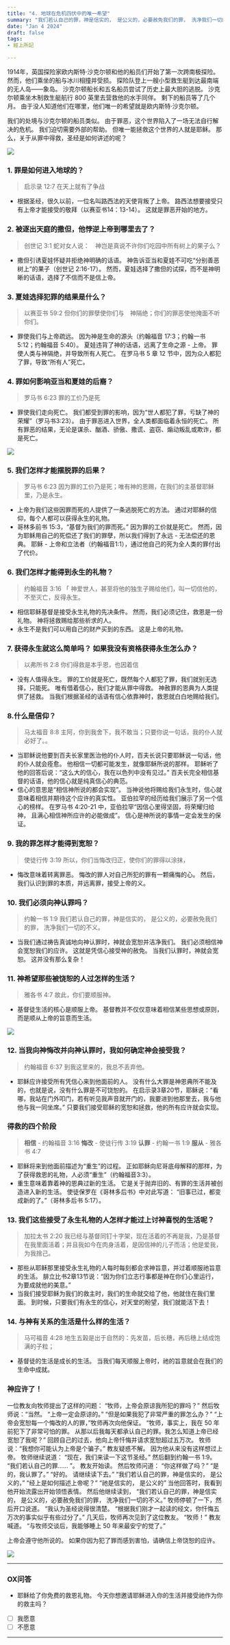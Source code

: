 ```yaml
---
title: "4. 地球在危机四伏中的唯一希望"
summary: "我们若认自己的罪，神是信实的， 是公义的，必要赦免我们的罪， 洗净我们一切的不义。？"
date: "Jan 4 2024"
draft: false
tags:
- 經上所記

---
```


1914年，英国探险家欧内斯特·沙克尔顿和他的船员们开始了第一次跨南极探险。 然而，他们乘坐的船与冰川相撞并受损。 探险队登上一艘小型救生艇到达最南端的无人岛——象岛。 沙克尔顿船长和五名船员尝试了历史上最大胆的逃脱。 沙克尔顿乘坐木制救生艇航行 800 英里去营救他的水手同伴。 剩下的船员等了几个月。 由于没人知道他们在哪里，他们唯一的希望就是欧内斯特·沙克尔顿。

我们的处境与沙克尔顿的船员类似。 由于罪恶，这个世界陷入了一场无法自行解决的危机。 我们迫切需要外部的帮助。 但唯一能拯救这个世界的人就是耶稣。 那么，关于从罪中得救，圣经是如何讲述的呢？


![](https://www.vop.or.kr/webbook/itiswritten/img/04/04_i_01.jpg)

### 1. 罪是如何进入地球的？

> 启示录 12:7
> 在天上就有了争战

- 根据圣经，很久以前，一位名叫路西法的天使背叛了上帝。 路西法想要接受只有上帝才能接受的敬拜（以赛亚书14：13-14）。 这就是罪恶开始的地方。

### 2. 被逐出天庭的撒但，他悖逆上帝到哪里去了？

> 创世记 3:1
> 蛇对女人说：　神岂是真说不许你们吃园中所有树上的果子么？

- 撒但引诱夏娃怀疑并拒绝神明确的话语。 神告诉亚当和夏娃不可吃“分别善恶树上”的果子（创世记 2:16-17）。 然而，夏娃选择了撒但的试探，而不是神明晰的话语，选择了不信而不是信上帝。

### 3. 夏娃选择犯罪的结果是什么？

> 以赛亚书 59:2
> 但你们的罪孽使你们与　神隔绝；你们的罪恶使他掩面不听你们。

- 罪使我们与上帝疏远。 因为神是生命的源头（约翰福音 17:3；约翰一书 5:12；约翰福音 5:40）。 夏娃违背了神的话语，远离了生命之源 - 上帝。 罪使人类与神隔绝，并导致所有人死亡。 在罗马书 5 章 12 节中，因为众人都犯了罪，导致“所有人”死亡。

### 4. 罪如何影响亚当和夏娃的后裔？

>罗马书 6:23
>罪的工价乃是死

- 罪使我们走向死亡。 我们都受到罪的影响，因为“世人都犯了罪，亏缺了神的荣耀”（罗马书3:23）。 由于罪恶进入世界，全人类都面临着永恒的死亡。 所有罪恶的结果，无论是谋杀、酗酒、骄傲、撒谎、盗窃、煽动叛乱或欺诈，都是死亡。

![](https://www.vop.or.kr/webbook/itiswritten/img/04/04_i_02.jpg)

### 5. 我们怎样才能摆脱罪的后果？

>罗马书 6:23
> 因为罪的工价乃是死；唯有神的恩赐，在我们的主基督耶稣里，乃是永生。

- 上帝为我们这些因罪而死的人提供了一条逃脱死亡的方法。 通过对耶稣的信仰，每个人都可以获得永生的礼物。
- 哥林多前书 15:3，“基督为我们的罪而死。” 因为罪的工价就是死亡。 然而，因为耶稣用自己的死偿还了我们的罪孽，所以我们得到了永远 - 无法偿还的恩典。 耶稣 - 上帝和立法者（约翰福音1:1），通过他自己的死为全人类的罪付出了代价。

### 6. 我们怎样才能得到永生的礼物？

> 约翰福音 3:16
> 「 神爱世人，甚至将他的独生子赐给他们，叫一切信他的，不至灭亡，反得永生。

- 相信耶稣基督是接受永生礼物的先决条件。 然而，我们必须记住，救恩是一份礼物。 神将拯救赐给那些祈求的人。
- 永生不是我们可以用自己的财产买到的东西。 这是上帝的礼物。

### 7. 获得永生就这么简单吗？ 如果我没有资格获得永生怎么办？

> 以弗所书 2:8
>你们得救是本乎恩，也因着信

- 没有人值得永生。 罪的工价就是死亡，既然每个人都犯了罪，我们就别无选择，只能死。 唯有借着信心，我们才能从罪中得救。 神赦罪的恩典为人类提供了拯救。 当我们根据圣经的话语有信心依靠神时，救恩就白白地赐给我们。

### 8.什么是信仰？

> 马太福音 8:8
> 主阿，你到我舍下，我不敢当；只要你说一句话，我的仆人就必好了。。

- 当耶稣说他要到百夫长家里医治他的仆人时，百夫长说只要耶稣说一句话，他的仆人就会痊愈。 他相信一切都可能发生，就像耶稣所说的那样。 耶稣听了他的回答后说：“这么大的信心，我在以色列中没有见过。” 百夫长完全相信基督的话语，他的信心就是纯真信心的典范。
- 信心的意思是“相信神所说的都会实现”。 当神说他将赐给我们永生时，信心就意味着相信并期待这个应许的真实性。 亚伯拉罕的经历给我们展示了另一个信心的榜样。 在罗马书 4:20-21 中，亚伯拉罕“因信心里得坚固，将荣耀归给神， 且满心相信神所应许的必能做成”。 信心是神所说的事情一定会发生的保证。

### 9. 我的罪怎样才能得到宽恕？

> 使徒行传 3:19
> 所以，你们当悔改归正，使你们的罪得以涂抹，

- 悔改意味着转离罪恶。 悔改的罪人对自己所犯的罪有一颗痛悔的心。 然后，我们认识到罪的本质，并远离罪，接受上帝的义。

### 10. 我们必须向神认罪吗？

> 约翰一书 1:9
> 我们若认自己的罪，神是信实的， 是公义的，必要赦免我们的罪， 洗净我们一切的不义。

- 当我们通过祷告真诚地向神认罪时，神就会宽恕并洁净我们。 我们必须相信神会宽恕我们的应许。 这就是凭信心接受神的赦免。 当我们认罪时，神就会宽恕。 这并没有那么复杂！

### 11. 神希望那些被饶恕的人过怎样的生活？

> 雅各书 4:7
> 故此，你们要顺服神。

- 基督徒生活的核心是顺服上帝。 基督教并不仅仅意味着相信某些思想或原则，而是顺从上帝的旨意而生活。

![](https://www.vop.or.kr/webbook/itiswritten/img/04/04_i_03.jpg)

### 12. 当我向神悔改并向神认罪时，我如何确定神会接受我？

>约翰福音 6:37
>到我这里来的，我总不丢弃他。

- 耶稣应许接受所有凭信心来到他面前的人。 没有什么大罪是神恩典所不能及的，也就是说，没有什么罪是不可饶恕的。 在启示录3章20节，耶稣说：“看哪，我站在门外叩门，若有听见我声音就开门的，我要进到他那里去，我与他他与我一同坐席。” 只要我们接受耶稣的宽恕和拯救，他的所有应许就会实现。


### 得救的四个阶段
> **相信** - 约翰福音 3:16
> **悔改** - 使徒行传 3:19
> **认罪** - 约翰一书 1:9
> **服从** - 雅各书 4:7

- 耶稣将来到他面前描述为“重生”的过程。 正如耶稣向尼哥底母解释的那样，为了获得救恩的礼物，人必须“重生”（约翰福音3:3）。
- 重生意味着靠着神的恩典过新的生活。 它是关于抛弃旧的、有罪的生活并被创造进入新的生活。 使徒保罗在《哥林多后书》中对此写道： “旧事已过，都变成新的了。”（哥林多后书 5:17）。

### 13. 我们这些接受了永生礼物的人怎样才能过上讨神喜悦的生活呢？

>加拉太书 2:20
> 我已经与基督同钉十字架，现在活着的不再是我，乃是基督在我里面活着；并且我如今在肉身活着，是因信神的儿子而活；他是爱我，为我捨己。

- 那些从耶稣那里接受永生礼物的人每时每刻都会求神旨意，并过着顺服祂旨意的生活。 腓立比书2章13节说：“因为你们立志行事都是神在你们心里运行，为要成就他的美意。”
- 当我们接受耶稣为我们的救主时，我们的生命就交给了他，他就住在我们里面。 到时候，只要我们有永生的信心，对天堂的盼望，我们就能活下去！

### 14. 与神有关系的生活是什么样的生活？

> 马可福音 4:28
> 地生五榖是出于自然的：先发苗，后长穗，再后穗上结成饱满的子粒；

- 基督徒的生活是成长的生活。 当我们每天顺服上帝时，祂的旨意就会在我们的生命中成就。


### 神应许了！
一位教友向牧师提出了这样的问题： “牧师，上帝会原谅我所犯的罪吗？”
然后牧师说：“当然。 “上帝一定会原谅的。”
“但是如果我犯了非常严重的罪怎么办？”
“上帝会宽恕每一个悔改的人的罪，”牧师再次向他保证。
“牧师，事实上，我在 50 年前犯下了非常可怕的罪。 从那以后我每天都承认自己的罪。我怎么知道上帝已经宽恕了我呢？”
回顾自己的过去，他向上帝忏悔并请求宽恕超过五万次。
牧师说：“我想你可能认为上帝是个骗子。” 
教友疑惑不解。 因为他从来没有这样想过上帝。 
牧师继续说道： “现在，我们来读一下这节圣经。”
然后翻到约翰一书 1:9。
“我们若认自己的罪…… ”。 教友开始读。 
然后牧师问道： “你这样做了吗？”
“是的，我认罪了。”
“好的。 请继续读下去。”
“我们若认自己的罪，神是信实的， 是公义的，”
“经上是如何描述上帝呢？”
“祂是信实的， 是公义的” 当他回答时，我看到他开始流露出开始领悟表情。
然后他继续读到， “我们若认自己的罪，神是信实的， 是公义的，必要赦免我们的罪， 洗净我们一切的不义。”
牧师停顿了一下，然后开口说道。 “我认为圣经说得很清楚。 “根据我们刚才一起读的经文，你忏悔五万次的事实似乎有些过分了。”
几天后，牧师再次见到了这位教友。 
“牧师！” 教友喊道。 “与牧师交谈后，我能够睡上 50 年来最安宁的觉了。”

上帝会遵守他所说的。 如果你因为犯了罪而感到害怕，请确信上帝饶恕的应许。

![](https://www.vop.or.kr/webbook/itiswritten/img/04/04_i_05.jpg)


---

### OX问答

- 耶稣给了你免费的救恩礼物。 今天你想邀请耶稣进入你的生活并接受祂作为你的救主吗？
- [ ] 我愿意
- [ ] 不愿意

---